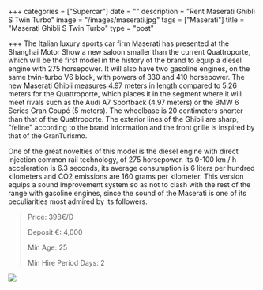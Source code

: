+++
categories = ["Supercar"]
date = ""
description = "Rent Maserati Ghibli S Twin Turbo"
image = "/images/maserati.jpg"
tags = ["Maserati"]
title = "Maserati Ghibli S Twin Turbo"
type = "post"

+++
The Italian luxury sports car firm Maserati has presented at the Shanghai Motor Show a new saloon smaller than the current Quattroporte, which will be the first model in the history of the brand to equip a diesel engine with 275 horsepower. It will also have two gasoline engines, on the same twin-turbo V6 block, with powers of 330 and 410 horsepower. The new Maserati Ghibli measures 4.97 meters in length compared to 5.26 meters for the Quattroporte, which places it in the segment where it will meet rivals such as the Audi A7 Sportback (4.97 meters) or the BMW 6 Series Gran Coupé (5 meters). The wheelbase is 20 centimeters shorter than that of the Quattroporte. The exterior lines of the Ghibli are sharp, "feline" according to the brand information and the front grille is inspired by that of the GranTurismo.

One of the great novelties of this model is the diesel engine with direct injection common rail technology, of 275 horsepower. Its 0-100 km / h acceleration is 6.3 seconds, its average consumption is 6 liters per hundred kilometers and CO2 emissions are 160 grams per kilometer. This version equips a sound improvement system so as not to clash with the rest of the range with gasoline engines, since the sound of the Maserati is one of its peculiarities most admired by its followers.

> Price: 398€/D
>
> Deposit €: 4,000
>
> Min Age: 25
>
> Min Hire Period Days: 2

[![](/images/boton.png)](https://supercarmarbella.com/contact/ "Book")